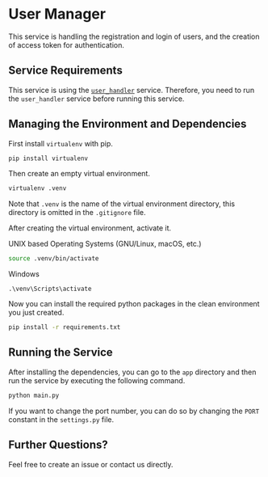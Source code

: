 # User Manager
This service is handling the registration and login of users, and the creation
of access token for authentication.

## Service Requirements
This service is using the
[`user_handler`](https://github.com/LinkStorms/user_handler) service.
Therefore, you need to run the `user_handler` service before running this
service.

## Managing the Environment and Dependencies
First install `virtualenv` with pip.
```bash
pip install virtualenv
```

Then create an empty virtual environment.
```bash
virtualenv .venv
```
Note that `.venv` is the name of the virtual environment directory, this
directory is omitted in the `.gitignore` file.

After creating the virtual environment, activate it.

UNIX based Operating Systems (GNU/Linux, macOS, etc.)
```bash
source .venv/bin/activate
```

Windows
```batch
.\venv\Scripts\activate
```

Now you can install the required python packages in the clean environment you
just created.
```bash
pip install -r requirements.txt
```

## Running the Service
After installing the dependencies, you can go to the `app` directory and then
run the service by executing the following command.
```bash
python main.py
```
If you want to change the port number, you can do so by changing the `PORT`
constant in the `settings.py` file.

## Further Questions?
Feel free to create an issue or contact us directly.
